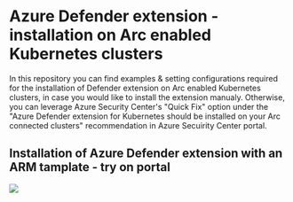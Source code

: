 
# Azure Defender extension - installation on Arc enabled Kubernetes clusters
In this repository you can find examples & setting configurations required for the installation of Defender extension on Arc enabled Kubernetes clusters, in case you would like to install the extension manualy. 
Otherwise, you can leverage Azure Security Center's "Quick Fix" option under the "Azure Defender extension for Kubernetes should be installed on your Arc connected clusters" recommendation in Azure Secuirity Center portal. 

## Installation of Azure Defender extension with an ARM tamplate - try on portal
<a href="https://portal.azure.com/#create/Microsoft.Template/uri/https:%3A%2F%2Fgithub.com%2FAzure%2FAzure-Security-Center%2Ftree%2Fmaster%2FPricing%20%26%20Settings%2FDefender%20for%20Kubernetes%2FDefender%20extension%20installation%20examples%2Fazure-defender-extension-arm-template.json" target="_blank">
    <img src="https://aka.ms/deploytoazurebutton"/>
</a>
